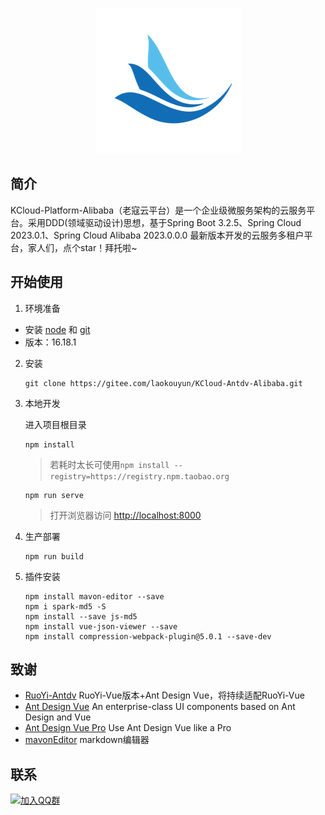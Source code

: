 <p align="center"><img src="public/logo.png"></p>

## 简介

KCloud-Platform-Alibaba（老寇云平台）是一个企业级微服务架构的云服务平台。采用DDD(领域驱动设计)思想，基于Spring Boot 3.2.5、Spring Cloud 2023.0.1、Spring Cloud Alibaba 2023.0.0.0 最新版本开发的云服务多租户平台，家人们，点个star！拜托啦~

## 开始使用

1. 环境准备
  * 安装 [node](http://nodejs.org) 和 [git](https://git-scm.com)
  * 版本：16.18.1

2. 安装

   ```shell
   git clone https://gitee.com/laokouyun/KCloud-Antdv-Alibaba.git
   ```

3. 本地开发

   进入项目根目录

   ```shell
   npm install
   ```

   > 若耗时太长可使用`npm install --registry=https://registry.npm.taobao.org`

   ```shell
   npm run serve
   ```

   > 打开浏览器访问 [http://localhost:8000](http://localhost:8000/)

4. 生产部署
   ```shell
   npm run build
   ```

5. 插件安装
   ```shel
   npm install mavon-editor --save
   npm i spark-md5 -S
   npm install --save js-md5
   npm install vue-json-viewer --save
   npm install compression-webpack-plugin@5.0.1 --save-dev
   ```

## 致谢
* [RuoYi-Antdv](https://gitee.com/fuzui/RuoYi-Antdv) RuoYi-Vue版本+Ant Design Vue，将持续适配RuoYi-Vue
* [Ant Design Vue](https://github.com/vueComponent/ant-design-vue) An enterprise-class UI components based on Ant Design and Vue
* [Ant Design Vue Pro](https://github.com/vueComponent/ant-design-vue-pro) Use Ant Design Vue like a Pro
* [mavonEditor](https://github.com/hinesboy/mavonEditor) markdown编辑器

## 联系
[![加入QQ群](https://img.shields.io/badge/Q群-465450496-blue.svg)](https://jq.qq.com/?_wv=1027&k=gAfN1HFI)


